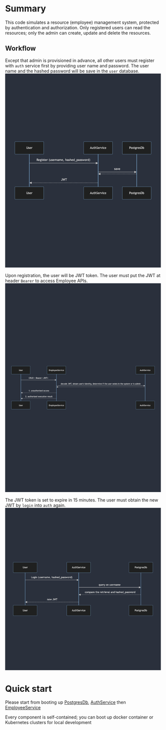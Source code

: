 # Summary
This code simulates a resource (employee) management system, protected by authentication and authorization. Only registered users can read the resources; only the admin can create, update and delete the resources.

## Workflow
Except that admin is provisioned in advance, all other users must register with `auth` service first by providing user name and password. The user name and the hashed password will be save in the `user` database. 
![registration](registion.png)

Upon registration, the user will be JWT token. The user must put the JWT at header `Bearer` to access Employee APIs.
![authorization](authorization.png)

The JWT token is set to expire in 15 minutes. The user must obtain the new JWT by `login` into `auth` again.
![authentication](authentication.png)

# Quick start
Please start from booting up [PostgresDb](src/postgres/README.md), [AuthService](src/auth/README.md) then [EmployeeService](src/employee/README.md)

Every component is self-contained; you can boot up docker container or Kubernetes clusters for local development



